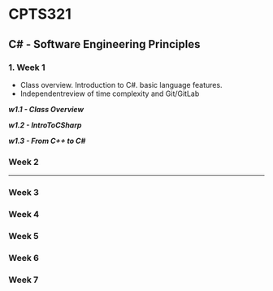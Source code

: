 # CPTS321
## C# - Software Engineering Principles

### 1. Week 1 
- Class overview. Introduction to C#. basic language features.
- Independentreview of time complexity and Git/GitLab

***w1.1 - Class Overview***

***w1.2 - IntroToCSharp***

***w1.3 - From C++ to C#***


### Week 2
***
### Week 3
### Week 4
### Week 5
### Week 6 
### Week 7











